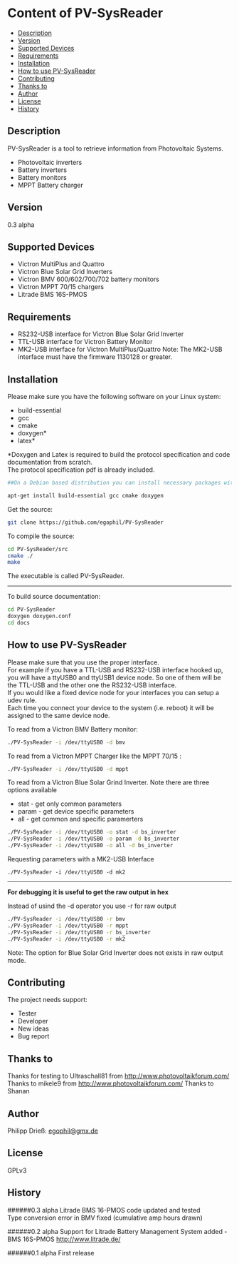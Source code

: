 # Content of PV-SysReader
* [Description](#description)
* [Version](#version)
* [Supported Devices](#supported-devices)
* [Requirements](#requirements)
* [Installation](#installation)
* [How to use PV-SysReader](#how-to-use-pv-sysreader)
* [Contributing](#contributing)
* [Thanks to](#thanks-to)
* [Author](#author)
* [License](#license)
* [History](#history)

## Description
PV-SysReader is a tool to retrieve information from Photovoltaic Systems.
- Photovoltaic inverters
- Battery inverters
- Battery monitors
- MPPT Battery charger

## Version
0.3 alpha

## Supported Devices
- Victron MultiPlus and Quattro
- Victron Blue Solar Grid Inverters
- Victron BMV 600/602/700/702 battery monitors
- Victron MPPT 70/15 chargers
- Litrade BMS 16S-PMOS

## Requirements
 - RS232-USB interface for Victron Blue Solar Grid Inverter
 - TTL-USB interface for Victron Battery Monitor
 - MK2-USB interface for Victron MultiPlus/Quattro
Note: The MK2-USB interface must have the firmware 1130128 or greater.

## Installation
Please make sure you have the following software on your Linux system:
 - build-essential
 - gcc
 - cmake
 - doxygen*
 - latex*

*Doxygen and Latex is required to build the protocol specification and code documentation from scratch.  
The protocol specification pdf is already included.

```bash
##On a Debian based distribution you can install necessary packages with:##

apt-get install build-essential gcc cmake doxygen

```

Get the source:
```bash
git clone https://github.com/egophil/PV-SysReader
```

To compile the source:
```bash
cd PV-SysReader/src
cmake ./
make
```
The executable is called PV-SysReader.
***
To build source documentation:
```bash
cd PV-SysReader
doxygen doxygen.conf
cd docs
```

## How to use PV-SysReader
Please make sure that you use the proper interface.  
For example if  you have a TTL-USB and RS232-USB interface hooked up, you will 
have a ttyUSB0 and ttyUSB1 device node. So one of them will be the TTL-USB and 
the other one the RS232-USB interface.  
If you would like a fixed device node for your interfaces you can setup a udev 
rule.  
Each time you connect your device to the system (i.e. reboot) it will be 
assigned to the same device node.

To read from a Victron BMV Battery monitor:
```bash
./PV-SysReader -i /dev/ttyUSB0 -d bmv
```
To read from a Victron MPPT Charger like the MPPT 70/15 :
```bash
./PV-SysReader -i /dev/ttyUSB0 -d mppt
```

To read from a Victron Blue Solar Grind Inverter.
Note there are three options available
 * stat - get only common parameters 
 * param - get device specific parameters
 * all - get common and specific paramerters

```bash
./PV-SysReader -i /dev/ttyUSB0 -o stat -d bs_inverter
./PV-SysReader -i /dev/ttyUSB0 -o param -d bs_inverter
./PV-SysReader -i /dev/ttyUSB0 -o all -d bs_inverter
```

Requesting parameters with a MK2-USB Interface 
```
./PV-SysReader -i /dev/ttyUSB0 -d mk2
```
***
**For debugging it is useful to get the raw output in hex**

Instead of usind the -d operator you use -r for raw output
```bash
./PV-SysReader -i /dev/ttyUSB0 -r bmv
./PV-SysReader -i /dev/ttyUSB0 -r mppt
./PV-SysReader -i /dev/ttyUSB0 -r bs_inverter
./PV-SysReader -i /dev/ttyUSB0 -r mk2
```
Note: The option for Blue Solar Grid Inverter does not exists in raw output 
mode.

## Contributing
The project needs support:
 - Tester
 - Developer
 - New ideas
 - Bug report

## Thanks to
Thanks for testing to Ultraschall81 from <http://www.photovoltaikforum.com/>  
Thanks to mikele9 from <http://www.photovoltaikforum.com/>
Thanks to Shanan

## Author
Philipp Drieß: <egophil@gmx.de>

## License
GPLv3

## History
######0.3 alpha
Litrade BMS 16-PMOS code updated and tested  
Type conversion error in BMV fixed (cumulative amp hours drawn)  


######0.2 alpha
Support for Litrade Battery Management System added - BMS 16S-PMOS  <http://www.litrade.de/>

######0.1 alpha
First release